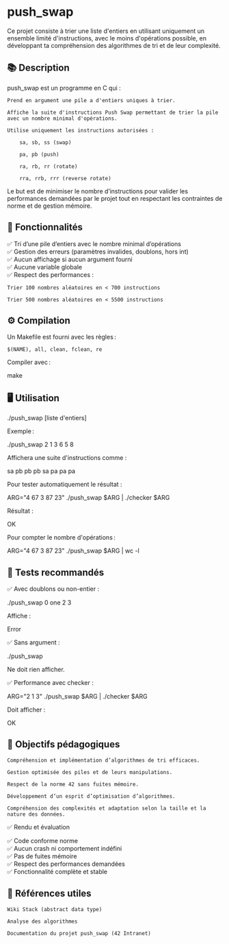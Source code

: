 # push_swap

Ce projet consiste à trier une liste d'entiers en utilisant uniquement un ensemble limité d'instructions, avec le moins d'opérations possible, en développant ta compréhension des algorithmes de tri et de leur complexité.<br>

## 📚 Description

push_swap est un programme en C qui :

    Prend en argument une pile a d'entiers uniques à trier.

    Affiche la suite d'instructions Push Swap permettant de trier la pile avec un nombre minimal d'opérations.

    Utilise uniquement les instructions autorisées :

        sa, sb, ss (swap)

        pa, pb (push)

        ra, rb, rr (rotate)

        rra, rrb, rrr (reverse rotate)

Le but est de minimiser le nombre d’instructions pour valider les performances demandées par le projet tout en respectant les contraintes de norme et de gestion mémoire.<br>

## 🚀 Fonctionnalités

✅ Tri d’une pile d’entiers avec le nombre minimal d’opérations<br>
✅ Gestion des erreurs (paramètres invalides, doublons, hors int)<br>
✅ Aucun affichage si aucun argument fourni<br>
✅ Aucune variable globale<br>
✅ Respect des performances :

    Trier 100 nombres aléatoires en < 700 instructions

    Trier 500 nombres aléatoires en < 5500 instructions

## ⚙️ Compilation

Un Makefile est fourni avec les règles :

    $(NAME), all, clean, fclean, re

Compiler avec :

make

## 🖥️ Utilisation

./push_swap [liste d'entiers]

Exemple :

./push_swap 2 1 3 6 5 8

Affichera une suite d'instructions comme :

sa
pb
pb
pb
sa
pa
pa
pa

Pour tester automatiquement le résultat :

ARG="4 67 3 87 23"
./push_swap $ARG | ./checker $ARG

Résultat :

OK

Pour compter le nombre d'opérations :

ARG="4 67 3 87 23"
./push_swap $ARG | wc -l

## 🧪 Tests recommandés

✅ Avec doublons ou non-entier :

./push_swap 0 one 2 3

Affiche :

Error

✅ Sans argument :

./push_swap

Ne doit rien afficher.

✅ Performance avec checker :

ARG="2 1 3"
./push_swap $ARG | ./checker $ARG

Doit afficher :

OK

## 🎯 Objectifs pédagogiques

    Compréhension et implémentation d’algorithmes de tri efficaces.

    Gestion optimisée des piles et de leurs manipulations.

    Respect de la norme 42 sans fuites mémoire.

    Développement d’un esprit d’optimisation d’algorithmes.

    Compréhension des complexités et adaptation selon la taille et la nature des données.

✅ Rendu et évaluation<br>

✅ Code conforme norme<br>
✅ Aucun crash ni comportement indéfini<br>
✅ Pas de fuites mémoire<br>
✅ Respect des performances demandées<br>
✅ Fonctionnalité complète et stable<br>

## 📌 Références utiles<br>

    Wiki Stack (abstract data type)

    Analyse des algorithmes

    Documentation du projet push_swap (42 Intranet)

